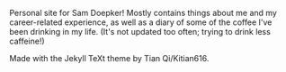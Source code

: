 Personal site for Sam Doepker! Mostly contains things about me and my career-related experience, as well as a diary of some of the coffee I've been drinking in my life. (It's not updated too often; trying to drink less caffeine!)

Made with the Jekyll TeXt theme by Tian Qi/Kitian616. 
